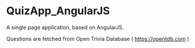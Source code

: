 # QuizApp_AngularJS

A single page application, based on AngularJS. 

Questions are fetched from Open Trivia Database ( https://opentdb.com )
